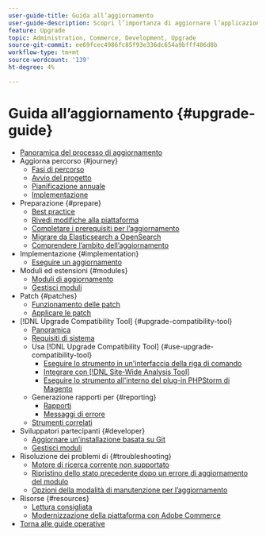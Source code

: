 ```yaml
---
user-guide-title: Guida all’aggiornamento
user-guide-description: Scopri l’importanza di aggiornare l’applicazione Adobe Commerce e come pianificare ed eseguire correttamente un aggiornamento.
feature: Upgrade
topic: Administration, Commerce, Development, Upgrade
source-git-commit: ee69fcec4986fc85f93e336dc654a9bfff486d8b
workflow-type: tm+mt
source-wordcount: '139'
ht-degree: 4%

---
```



# Guida all’aggiornamento {#upgrade-guide}

- [Panoramica del processo di aggiornamento](overview.md)
- Aggiorna percorso {#journey}
   - [Fasi di percorso](journey/phases.md)
   - [Avvio del progetto](journey/project-launch.md)
   - [Pianificazione annuale](journey/annual-planning.md)
   - [Implementazione](journey/implementation.md)
- Preparazione {#prepare}
   - [Best practice](prepare/best-practices.md)
   - [Rivedi modifiche alla piattaforma](prepare/platform-changes.md)
   - [Completare i prerequisiti per l’aggiornamento](prepare/prerequisites.md)
   - [Migrare da Elasticsearch a OpenSearch](prepare/opensearch-migration.md)
   - [Comprendere l’ambito dell’aggiornamento](prepare/scope.md)
- Implementazione {#implementation}
   - [Eseguire un aggiornamento](implementation/perform-upgrade.md)
- Moduli ed estensioni {#modules}
   - [Moduli di aggiornamento](modules/upgrade.md)
   - [Gestisci moduli](modules/manage.md)
- Patch {#patches}
   - [Funzionamento delle patch](patches/overview.md)
   - [Applicare le patch](patches/apply.md)
- [!DNL Upgrade Compatibility Tool] {#upgrade-compatibility-tool}
   - [Panoramica](upgrade-compatibility-tool/overview.md)
   - [Requisiti di sistema](upgrade-compatibility-tool/prerequisites.md)
   - Usa [!DNL Upgrade Compatibility Tool] {#use-upgrade-compatibility-tool}
      - [Eseguire lo strumento in un&#39;interfaccia della riga di comando](upgrade-compatibility-tool/run.md)
      - [Integrare con  [!DNL Site-Wide Analysis Tool]](upgrade-compatibility-tool/integrate-analysis-tool.md)
      - [Eseguire lo strumento all&#39;interno del plug-in PHPStorm di Magento](upgrade-compatibility-tool/run-configuration-phpstorm-plugin.md)
   - Generazione rapporti per {#reporting}
      - [Rapporti](upgrade-compatibility-tool/reports.md)
      - [Messaggi di errore](upgrade-compatibility-tool/error-messages.md)
   - [Strumenti correlati](upgrade-compatibility-tool/related-tools.md)
- Sviluppatori partecipanti {#developer}
   - [Aggiornare un’installazione basata su Git](developer/git-installs.md)
   - [Gestisci moduli](developer/manage-modules.md)
- Risoluzione dei problemi di {#troubleshooting}
   - [Motore di ricerca corrente non supportato](troubleshooting/search-engine-not-supported.md)
   - [Ripristino dello stato precedente dopo un errore di aggiornamento del modulo](troubleshooting/roll-back-after-update-failure.md)
   - [Opzioni della modalità di manutenzione per l’aggiornamento](troubleshooting/maintenance-mode-options.md)
- Risorse {#resources}
   - [Lettura consigliata](resources/recommended-reading.md)
   - [Modernizzazione della piattaforma con Adobe Commerce](resources/recommended-upgrade-paths.md)
- [Torna alle guide operative](https://experienceleague.adobe.com/docs/commerce-operations/operational-guides/home.html?lang=it)
